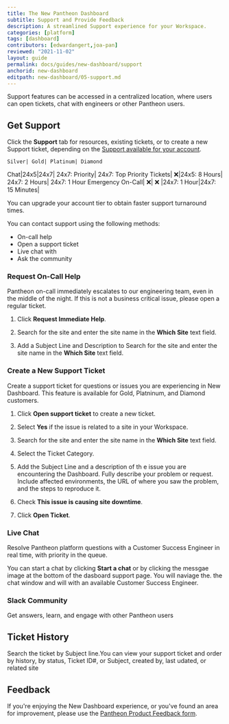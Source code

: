 ```yaml
---
title: The New Pantheon Dashboard
subtitle: Support and Provide Feedback
description: A streamlined Support experience for your Workspace.
categories: [platform]
tags: [dashboard]
contributors: [edwardangert,joa-pan]
reviewed: "2021-11-02"
layout: guide
permalink: docs/guides/new-dashboard/support
anchorid: new-dashboard
editpath: new-dashboard/05-support.md
---
```


Support features can be accessed in a centralized location, where users can open tickets, chat with engineers or other Pantheon users.

## Get Support

Click the **Support** tab for resources, existing tickets, or to create a new Support ticket, depending on the [Support available for your account](/support). 

    Silver| Gold| Platinum| Diamond 
Chat|24x5|24x7|	24x7: Priority|	24x7: Top Priority
Tickets| ❌|24x5: 8 Hours|	24x7: 2 Hours|	24x7: 1 Hour
Emergency On-Call| ❌|	❌	|24x7: 1 Hour|24x7: 15 Minutes|

You can upgrade your account tier to obtain faster support turnaround times.

You can contact support using the following methods:
* On-call help 
* Open a support ticket
* Live chat with 
* Ask the community 

### Request On-Call Help 

Pantheon on-call immediately escalates to our engineering team, even in the middle of the night. If this is not a business critical issue, please open a regular ticket.

1. Click **Request Immediate Help**.

1. Search for the site and enter the site name in the **Which Site** text field.

1. Add a Subject Line and Description to Search for the site and enter the site name in the **Which Site** text field.

### Create a New Support Ticket

Create a support ticket for questions or issues you are experiencing in New Dashboard. This feature is available for Gold, Platninum, and Diamond customers.

1. Click **Open support ticket** to create a new ticket. 

1. Select **Yes** if the issue is related to a site in your Workspace. 

1. Search for the site and enter the site name in the **Which Site** text field.

1. Select the Ticket Category.

1. Add the Subject Line and a description of th e issue you are encountering the Dashboard. Fully describe your problem or request. Include affected environments, the URL of where you saw the problem, and the steps to reproduce it.

1. Check **This issue is causing site downtime**.

1. Click **Open Ticket**.

### Live Chat

Resolve Pantheon platform questions with a Customer Success Engineer in real time, with priority in the queue.

You can start a chat by clicking **Start a chat** or by clicking the messgae image at the bottom of the dasboard support page. You will naviage the. the chat window and will with an available Customer Success Engineer. 


### Slack Community 
Get answers, learn, and engage with other Pantheon users


## Ticket History 

Search the ticket by Subject line.You can view your support ticket  and order by history, by status, Ticket ID#, or Subject, created by, last udated, or related site


## Feedback

If you're enjoying the New Dashboard experience, or you've found an area for improvement, please use the [Pantheon Product Feedback form](https://forms.gle/7Ur2kdoYWrAh82ic6).
